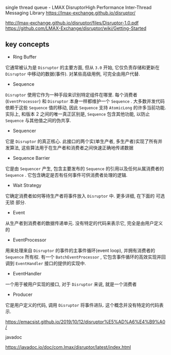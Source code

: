 single thread queue - LMAX DisruptorHigh Performance Inter-Thread Messaging Library 
https://lmax-exchange.github.io/disruptor/

http://lmax-exchange.github.io/disruptor/files/Disruptor-1.0.pdf
https://github.com/LMAX-Exchange/disruptor/wiki/Getting-Started

## key concepts

+ Ring Buffer

它通常被认为是 `Disruptor` 的主要方面, 但从 `3.0` 开始, 它仅负责存储和更新在 `Disruptor` 中移动的数据(事件). 对某些高级用例, 可完全由用户代替.

+ Sequence

`Disruptor` 使用它作为一种手段来识别特定组件在哪里. 每个消费者 (`EventProcessor`) 和 `Disruptor` 本身一样都维护一个 `Sequence` . 大多数并发代码依赖于这些 `Sequence` 值的移动, 因此 `Sequence` 支持 `AtomicLong` 的许多当前功能. 实际上, 和版本 2 之间的唯一真正区别是, `Sequence` 包含其他功能, 以防止 `Sequence` 与其他值之间的伪共享.

+ Sequencer

它是 `Disruptor` 的真正核心. 此接口的两个实(单生产者, 多生产者)实现了所有并发算法, 这些算法用于在生产者和消费者之间快速正确地传递数据

+ Sequence Barrier

它是由 `Sequencer` 产生, 包含主要发布的 `Sequence` 的引用以及任何从属消费者的 `Sequence` . 它包含确定是否有任何事件可供消费者处理的逻辑.

+ Wait Strategy

它确定消费者如何等待生产者将事件放入 `Disruptor` 中. 更多详细, 在下面的 可选无锁 部分.

+ Event

从生产者到消费者的数据传递单元. 没有特定的代码来表示它, 完全是由用户定义的

+ EventProcessor

用来处理来自 `Disruptor` 的事件的主事件循环(event loop), 并拥有消费者的 `Sequence` 所有权. 有一个  `BatchEventProcessor` , 它包含事件循环的高效实现并回调到 `EventHandler` 接口的提供的实现中.

+ EventHandler

一个用于被用户实现的接口, 对于 `Disruptor` 来说, 就是一个消费者

+ Producer

它是用户定义的代码, 调用 `Disruptor` 将事件进队. 这个概念并没有特定的代码表示.

https://emacsist.github.io/2019/10/12/disruptor%E5%AD%A6%E4%B9%A0/



javadoc

https://javadoc.io/doc/com.lmax/disruptor/latest/index.html

